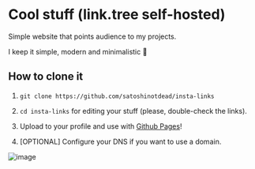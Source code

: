# Cool stuff (link.tree self-hosted)

Simple website that points audience to my projects.

I keep it simple, modern and minimalistic 🙏

## How to clone it

1) ``git clone https://github.com/satoshinotdead/insta-links``

2) ``cd insta-links`` for editing your stuff (please, double-check the links).

3) Upload to your profile and use with [Github Pages](https://pages.github.com/)!

4) [OPTIONAL] Configure your DNS if  you want to use a domain.

![image](https://user-images.githubusercontent.com/98671738/224847355-713d8e74-ee86-4fab-8d6d-21f2c73faa5a.png)
